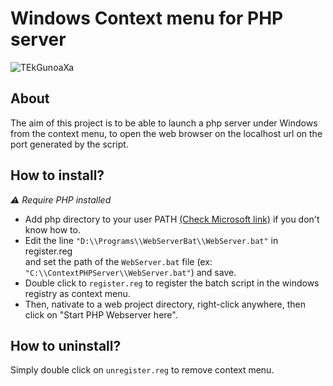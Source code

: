 # Windows Context menu for PHP server

![TEkGunoaXa](https://github.com/3PSY0N/windows-context-menu-php-server/assets/78256817/312659fd-78a0-45aa-a84d-b0844333f7d7)

## About
The aim of this project is to be able to launch a php server under Windows from the context menu, to open the web browser on the localhost url on the port generated by the script.

## How to install?
*⚠ Require PHP installed*
- Add php directory to your user PATH [(Check Microsoft link)](https://learn.microsoft.com/en-us/previous-versions/office/developer/sharepoint-2010/ee537574(v=office.14)) if you don't know how to.
- Edit the line `"D:\\Programs\\WebServerBat\\WebServer.bat"` in register.reg <br>
 and set the path of the `WebServer.bat` file (ex: `"C:\\ContextPHPServer\\WebServer.bat"`) and save.
- Double click to `register.reg` to register the batch script in the windows registry as context menu.
- Then, nativate to a web project directory, right-click anywhere, then click on "Start PHP Webserver here".

## How to uninstall?
Simply double click on `unregister.reg` to remove context menu.
